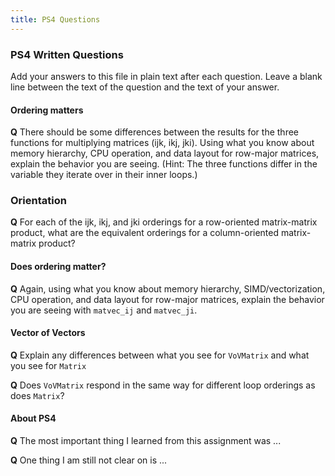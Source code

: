 ```yaml
---
title: PS4 Questions
---
```


### PS4 Written Questions

Add your answers to this file in plain text after each question.  Leave a blank line between the text of the question and the text of your answer.


#### Ordering matters


**Q**
There should be some differences between the results for the three functions for multiplying matrices (ijk, ikj, jki).  Using what you know about memory hierarchy, CPU operation, and data layout for row-major matrices, explain the behavior you are seeing.  (Hint: The three functions differ in the variable they iterate over in their inner loops.)



### Orientation

**Q**
For each of the ijk, ikj, and jki orderings for a row-oriented matrix-matrix product, what are the equivalent orderings for a column-oriented matrix-matrix product?



#### Does ordering matter?

**Q** Again, using what you
know about memory hierarchy, SIMD/vectorization, CPU operation, and data
layout for row-major matrices, explain the behavior you
are seeing with `matvec_ij` and `matvec_ji`.


#### Vector of Vectors

**Q**
Explain any differences between what you see for `VoVMatrix` and what you see for `Matrix`



**Q**
Does `VoVMatrix` respond in the same way for different loop orderings as does `Matrix`?



#### About PS4


**Q** The most important thing I learned from this assignment was ...


**Q** One thing I am still not clear on is ...
